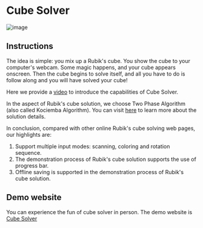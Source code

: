 # Cube Solver
 ![image](https://czx.ac.cn/static/static/media/logo.4bd204f82.svg)
## Instructions
The idea is simple: you mix up a Rubik's cube. You show the cube to your computer's webcam. Some magic happens, and your cube appears onscreen. Then the cube begins to solve itself, and all you have to do is follow along and you will have solved your cube!

Here we provide a [video](http://player.bilibili.com/player.html?aid=76684072&cid=131158836&page=1) to introduce the capabilities of Cube Solver. 

In the aspect of Rubik's cube solution, we choose Two Phase Algorithm (also called Kociemba Algorithm). You can visit [here](http://kociemba.org/cube.htm) to learn more about the solution details.

In conclusion, compared with other online Rubik's cube solving web pages, our highlights are: 

1. Support multiple input modes: scanning, coloring and rotation sequence. 
2. The demonstration process of Rubik's cube solution supports the use of progress bar. 
3. Offline saving is supported in the demonstration process of Rubik's cube solution.

## Demo website
You can experience the fun of cube solver in person. The demo website is [Cube Solver](https://czx.ac.cn/cubesolver)
